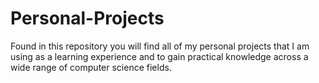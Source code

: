 # Personal-Projects
Found in this repository you will find all of my personal projects that I am using as a learning experience and to gain practical knowledge across a wide range of computer science fields. 
